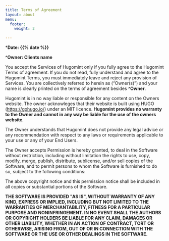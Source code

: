 ```yaml
---
title: Terms of Agreement
layout: about
menu:
  footer:
    weight: 2

---
```

***Date: {{% date %}}**

**^Owner: Clients name**

You accept the Services of Hugomint only if you fully agree to the Hugomint Terms of agreement. If you do not read, fully understand and agree to the Hugomint Terms, you must immediately leave and reject any provision of Services. You are collectively referred to herein as (“Owner(s)”) and your name is clearly printed on the terms of agreement besides **^Owner**.

Hugomint is in no way liable or responsible for any content on the Owners website. The owner acknowleges that their website is built using HUGO (https://gohugo.io/) under an  MIT licence. **Hugomint provides no warranty to the Owner and cannot in any way be liable for the use of the owners website**.

The Owner understands that Hugomint does not provide any legal advice or any recommendation with respect to any laws or requirements applicable to your use or any of your End Users.

The Owner accepts Permission is hereby granted, to deal in the Software without restriction, including without limitation the rights to use, copy, modify, merge, publish, distribute, sublicense, and/or sell copies of the Software, and to permit persons to whom the Software is furnished to do so, subject to the following conditions:

The above copyright notice and this permission notice shall be included in all copies or substantial portions of the Software.

**THE SOFTWARE IS PROVIDED "AS IS", WITHOUT WARRANTY OF ANY KIND, EXPRESS OR IMPLIED, INCLUDING BUT NOT LIMITED TO THE WARRANTIES OF MERCHANTABILITY, FITNESS FOR A PARTICULAR PURPOSE AND NONINFRINGEMENT. IN NO EVENT SHALL THE AUTHORS OR COPYRIGHT HOLDERS BE LIABLE FOR ANY CLAIM, DAMAGES OR OTHER LIABILITY, WHETHER IN AN ACTION OF CONTRACT, TORT OR OTHERWISE, ARISING FROM, OUT OF OR IN CONNECTION WITH THE SOFTWARE OR THE USE OR OTHER DEALINGS IN THE SOFTWARE.**